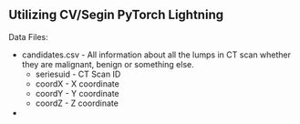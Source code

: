 ## Utilizing CV/Segin PyTorch Lightning

Data Files:

* candidates.csv - All information about all the lumps in CT scan whether they are malignant, benign or something else. 
    * seriesuid - CT Scan ID
    * coordX - X coordinate
    * coordY - Y coordinate
    * coordZ - Z coordinate
* 